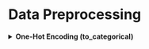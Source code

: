 # Data Preprocessing

<div style="width:1000px;margin:auto">
<details><summary><b>One-Hot Encoding (to_categorical)</b></summary><p>
```
from keras.utils.np_utils import to_categorical

## y_train (before).unique() = [0, 1, ... , 9]
y_train     = to_categorical(y_train)
num_classes = y_train.shape[1]
num_classes

#### Result ######
10
```
</p></details>

<details><summary><b>Data Augmentation (Images)</b></summary><p>
[**Docs**](file:///media/mosaab/Volume/Personal/Development/Courses%20Docs/Sklearn/Image%20Preprocessing%20-%20Keras%20Documentation.html)

#### 1. Import the class ImageDataGenerator.
**NOTE:** you can specify its parameters. - see the docs -.
```
from keras.preprocessing import image

gen = image.ImageDataGenerator()
```

#### 2. Test split before generating.
```
from sklearn.model_selection import train_test_split

X = X_train
y = y_train

X_train, X_val, y_train, y_val = train_test_split(X_train, y_train, test_size=.1, random_state=42)
train_batches = gen.flow(X_train, y_train, batch_size=64)
val_batches   = gen.flow(X_val, y_val, batch_size=64)
```

#### 3. After you defined your model using `Sequential`.
```
history=model.fit_generator(generator=batches, steps_per_epoch=batches.n, epochs=3, 
                    validation_data=val_batches, validation_steps=val_batches.n)
```
</p></details>

<details><summary><b>Loading Large Dataset</b></summary><p>

<h4>1. Load the data</h4>
```
from sklearn.datasets import fetch_california_housing
from sklearn.model_selection import train_test_split
from sklearn.preprocessing import StandardScaler
from utils import *
import os, numpy as np, pandas as pd

housing = fetch_california_housing()

X_train_full, X_test, y_train_full, y_test = train_test_split(housing.data,
                                                              housing.target[..., None],
                                                              random_state=42)
X_train, X_valid, y_train, y_valid = train_test_split(X_train_full,
                                                      y_train_full,
                                                      random_state=42)
shape(X_train, X_valid, X_test, y_train, y_valid, y_test)
scaler = StandardScaler()
scaler.fit(X_train)
X_mean = scaler.mean_
X_std  = scaler.scale_
```

<h4>2. Split the data into multiple csv files</h4>
```
import os, numpy as np, pandas as pd
def save_to_multiple_csv_files(data, name_prefix, header=None, n_parts=10):
    housing_dir = os.path.join("datasets", "housing")  # Write where to save the new csv files.
    os.makedirs(housing_dir, exist_ok=True)
    path_format = os.path.join(housing_dir, "my_{}_{:02d}.csv")

    filepaths = []
    m = len(data)
    for file_idx, row_indices in enumerate(np.array_split(np.arange(m), n_parts)):
        part_csv = path_format.format(name_prefix, file_idx)
        filepaths.append(part_csv)

        with open(part_csv, "wt", encoding="utf-8") as f:
            if header is not None:
                f.write(header)
                f.write("\n")
            for row_idx in row_indices:
                f.write(",".join([repr(col) for col in data[row_idx]]))
                f.write("\n")
    return filepaths
```

```
train_data  = np.c_[X_train, y_train]
valid_data  = np.c_[X_valid, y_valid]
test_data   = np.c_[X_test, y_test]
header_cols = housing.feature_names + ["MedianHouseValue"]
header      = ",".join(header_cols)

train_filepaths = save_to_multiple_csv_files(train_data, "train", header, n_parts=20)
valid_filepaths = save_to_multiple_csv_files(valid_data, "valid", header, n_parts=10)
test_filepaths  = save_to_multiple_csv_files(test_data, "test", header, n_parts=10)
```

<h4>3. Handle how to read the multiple files</h4>
```
n_inputs = 8

@tf.function
def preprocess(line):
    defs   = [0.]*n_inputs + [tf.constant([], dtype=tf.float32)]
    fields = tf.io.decode_csv(line, record_defaults=defs)
    X      = tf.stack(fields[:-1])
    y      = tf.stack(fields[-1:])
    return (X - X_mean) / X_std, y
```

```
def csv_reader_dataset(filepaths, repeat=1, n_readers=5,
                       n_read_threads=tf.data.experimental.AUTOTUNE,
                       shuffle_buffer_size=10_000,
                       n_parse_threads=5, batch_size=32):
    dataset = tf.data.Dataset.list_files(filepaths).repeat(repeat)
    dataset = dataset.interleave(
        lambda filepath: tf.data.TextLineDataset(filepath).skip(1),
        cycle_length=n_readers,
        num_parallel_calls=n_read_threads
    )
    dataset = dataset.shuffle(shuffle_buffer_size)
    dataset = dataset.map(preprocess, num_parallel_calls=n_parse_threads)
    dataset = dataset.batch(batch_size)
    return dataset.prefetch(1)
```
```
train_set = csv_reader_dataset(train_filepaths, repeat=None)
valid_set = csv_reader_dataset(valid_filepaths)
test_set  = csv_reader_dataset(test_filepaths)
```

<h4>4. Modelling</h4>
```
tf.keras.backend.clear_session()
np.random.seed(42)
tf.random.set_seed(42)

model = tf.keras.models.Sequential([
    tf.keras.layers.Dense(30, activation="relu", input_shape=X_train.shape[1:]),
    tf.keras.layers.Dense(30, activation="relu"),
    tf.keras.layers.Dense(1)
])
```
```
model.compile(loss="mse",
              optimizer=tf.keras.optimizers.Adam(lr=1e-3))
batch_size = 16
model.fit(train_set,
          steps_per_epoch=len(X_train) // batch_size,
          epochs=10,
          validation_data=valid_set)
```

<h4>5. Predict & Evaluate</h4>
```
model.evaluate(test_set, steps=len(X_test) // batch_size)
```
```
new_set = test_set.map(lambda X, y: X) # we could instead just pass test_set, Keras would ignore the labels
X_new = X_test
model.predict(new_set, steps=len(X_new) // batch_size)
```
</p></details>

<details><summary><b>Hold-out Validation</b></summary><p>
<p>NOTE: use this method if you have enough data.</p>
<p>If this method is used on little data, then your validation and test sets may contain too few samles to be statistically representative of the data at hand.</p>
<p>Apply K-fold or Iterated K-fold in small datasets.</p>
```
#### Hold-out Validation.
num_validation_samples = 10_000

# Shuffling the data is usually appropiate.
np.random.shuffle(data)

X_valid = data[:num_validation_samples]
X_train = data[num_validation_samples:]

# Traing the model with training data, and validate it with
# validation data.
model.train(X_train)
validation_score = model.evaluate(X_valid)

# At this point, you can tune your model,
# retrain it, evaluate it, tune it again...
# Once you've tuned your hyperparameters, it's common
# to train your final model from scratch on 
# all non-test data available.
model = get_model()
model.train(np.concatenate([X_train, X_valid]))
test_score = model.evaluate(X_test)
```
</p></details>

<details><summary><b>K-Fold cross-validation</b></summary><p>
<h4>K-Folds</h4>
```
# K-fold cross-validation
import numpy as np

k = 4
num_val_samples = len(train_data) // k
num_epochs      = 500
all_scores      = []

for i in range(k):
    print(f'processing fold #{i}')
    val_data   = train_data[i * num_val_samples: (i+1)*num_val_samples]
    val_labels = train_labels[i * num_val_samples: (i+1)*num_val_samples]

    partial_train_data = np.concatenate([train_data[:i*num_val_samples],
                                         train_data[(i+1)*num_val_samples:]], axis=0)
    partial_train_labels = np.concatenate([train_labels[:i*num_val_samples],
                                           train_labels[(i+1)*num_val_samples:]], axis=0)
    
    history = model.fit(partial_train_data,
              partial_train_labels,
              epochs=num_epochs,
              batch_size=1,
              validation_data=(val_data, val_labels),
              verbose=0)
    metric_history = history.history['val_mae']
    # val_mse, val_mae = model.evaluate(val_data, val_labels, verbose=0)
    all_scores.append(metric_history)
```

<h4>Building the history of successive mean K-fold validation</h4>
```
average_metric_history = [np.mean([x[i] for x in all_scores]) for i in range(num_epochs)]
```

<h4>Plotting validation Scores</h4>
```
import matplotlib.pyplot as plt

plt.plot(range(1, len(average_metric_history)+1), average_metric_history)
plt.xlabel('Epochs')
plt.ylabel('Validation MAE')
plt.show()
```
<p> if the plotting is a little bit difficult to read, due to scaling issues and relatively high variance, you can do the following</p>
```
def smooth_curve(points, factor=0.9):
	smoothed_points = []
	for point in points:
		if smoothed_points:
			previous = smoothed_points[-1]
			smoothed_points.append(previous * factor + point * (1 - factor))
		else:
			smoothed_points.append(point)
	return smoothed_points
	
	
smooth_mae_history = smooth_curve(average_metric_history[10:])

plt.plot(range(1, len(average_metric_history) + 1), smooth_mae_history)
plt.xlabel('Epochs')
plt.ylabel('Validation MAE')
plt.show()
```
<p>Then from this plot, you can figure out, which number of epochs you model doesn't overfit, and build your model normally</p>
```
model = build_model()

model.fit(train_data, train_targets, epochs=80, batch_size=16, verbose=0)

test_mse_score, test_mae_score = model.evaluate(test_data, test_targets)

```
</p></details>
</div>